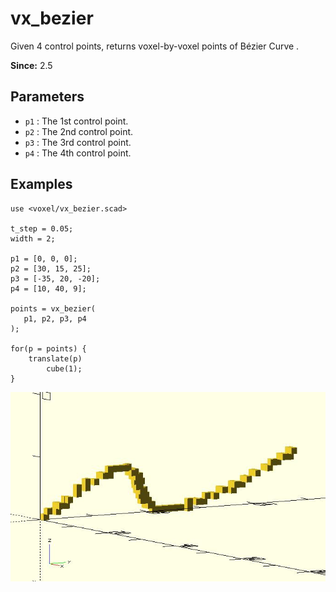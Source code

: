 # vx_bezier

Given 4 control points, returns voxel-by-voxel points of Bézier Curve .

**Since:** 2.5

## Parameters

- `p1` : The 1st control point.
- `p2` : The 2nd control point.
- `p3` : The 3rd control point.
- `p4` : The 4th control point.

## Examples

	use <voxel/vx_bezier.scad>

	t_step = 0.05;
	width = 2;
	
	p1 = [0, 0, 0];
	p2 = [30, 15, 25];
	p3 = [-35, 20, -20];
	p4 = [10, 40, 9];
	
	points = vx_bezier( 
	   p1, p2, p3, p4
	);
	
	for(p = points) {
		translate(p)
		    cube(1);
	}     

![vx_bezier](images/lib3x-vx_bezier-1.JPG)
